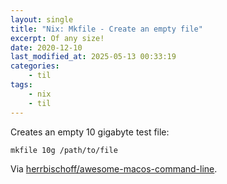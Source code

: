 ```yaml
---
layout: single
title: "Nix: Mkfile - Create an empty file"
excerpt: Of any size!
date: 2020-12-10
last_modified_at: 2025-05-13 00:33:19
categories:
    - til
tags:
    - nix
    - til
---
```


Creates an empty 10 gigabyte test file:

```bash
mkfile 10g /path/to/file
```

Via
[herrbischoff/awesome-macos-command-line](https://github.com/herrbischoff/awesome-macos-command-line#files-disks-and-volumes).
